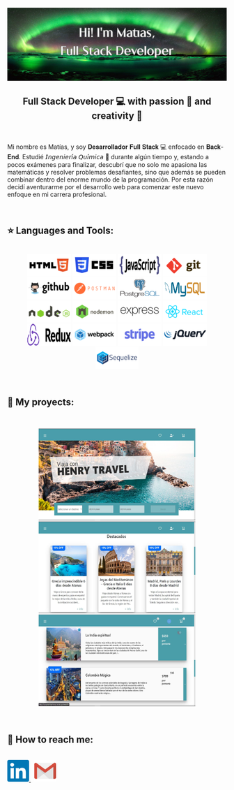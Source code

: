 ![Hi, I'm Matias](./Assets/aurora_perfil.jpg)

<h2 align="center" >
    Full Stack Developer 💻 with passion 💛 and creativity 🎨
</h2>

&nbsp;

Mi nombre es Matías, y soy 𝐃𝐞𝐬𝐚𝐫𝐫𝐨𝐥𝐥𝐚𝐝𝐨𝐫 𝐅𝐮𝐥𝐥 𝐒𝐭𝐚𝐜𝐤 💻 enfocado en 𝐁𝐚𝐜𝐤-𝐄𝐧𝐝. Estudié 𝘐𝘯𝘨𝘦𝘯𝘪𝘦𝘳𝘪́𝘢 𝘘𝘶𝘪́𝘮𝘪𝘤𝘢 🧪 durante algún tiempo y, estando a pocos exámenes para finalizar, descubrí que no solo me apasiona las matemáticas y resolver problemas desafiantes, sino que además se pueden combinar dentro del enorme mundo de la programación. Por esta razón decidí aventurarme por el desarrollo web para comenzar este nuevo enfoque en mi carrera profesional.

&nbsp;

## ⭐ Languages and Tools:

<br />
<div background="grey" align="center" >
    <code><img width="100rem" height="50rem" src="./Logos/w3_html5-ar21.svg"></code>
    <code><img width="100rem" height="50rem" src="./Logos/w3_css-ar21.svg"></code>
    <code><img width="100rem" height="50rem" src="./Logos/javascript-horizontal.svg"></code>
    <code><img width="100rem" height="50rem" src="./Logos/git-scm-ar21.svg"></code>
    <code><img width="100rem" height="50rem" src="./Logos/github-ar21.svg"></code>
    <code><img width="100rem" height="50rem" src="./Logos/getpostman-ar21.svg"></code>
    <code><img width="100rem" height="50rem" src="./Logos/postgresql-ar21.svg"></code>
    <code><img width="100rem" height="50rem" src="./Logos/mysql-horizontal.svg"></code>
    <code><img width="100rem" height="50rem" src="./Logos/nodejs-ar21.svg"></code>
    <code><img width="100rem" height="50rem" src="./Logos/nodemonio-ar21.svg"></code>
    <code><img width="100rem" height="50rem" src="./Logos/expressjs-ar21.svg"></code>
    <code><img width="100rem" height="50rem" src="./Logos/reactjs-ar21.svg"></code>
    <code><img width="100rem" height="50rem" src="./Logos/redux.svg"></code>
    <code><img width="100rem" height="50rem" src="./Logos/js_webpack-ar21.svg"></code>
    <code><img width="100rem" height="50rem" src="./Logos/stripe-ar21.svg"></code>
    <code><img width="100rem" height="50rem" src="./Logos/jquery-ar21.svg"></code>
    <code><img width="100rem" height="50rem" src="./Logos/sequelizejs-ar21.svg"></code>
</div>

&nbsp;

## 📌 My proyects:

<br />
<p align="center" >
    <a href="https://proyecto-final-henry.vercel.app/" >
        <img width="360rem" height="210rem" src="./Images/PF-1.JPG">
    </a>
    <a href="https://proyecto-final-henry.vercel.app/" >
        <img width="360rem" height="210rem" src="./Images/PF-2.JPG">
    </a>
    <a href="https://proyecto-final-henry.vercel.app/" >
        <img width="360rem" height="210rem" src="./Images/PF-3.JPG">
    </a>
</p>

&nbsp;

## 📧 How to reach me:

<br />
<span >
    <a href="https://www.linkedin.com/in/mruggeroni-full-stack/" >
        <img width="50rem" src="./Logos/linkedin-icon.svg">
    </a>
    &nbsp;
    <a href="mailto:matiasruggeroni@gmail.com" >
        <img width="50rem" src="./Logos/gmail-icon.svg">
    </a>
</span>

<!--
**mruggeroni/mruggeroni** is a ✨ _special_ ✨ repository because its `README.md` (this file) appears on your GitHub profile.

Here are some ideas to get you started:

- 🔭 I’m currently working on ...
- 🌱 I’m currently learning ...
- 👯 I’m looking to collaborate on ...
- 🤔 I’m looking for help with ...
- 💬 Ask me about ...
- 📫 How to reach me: ...
- 😄 Pronouns: ...
- ⚡ Fun fact: ...
-->
